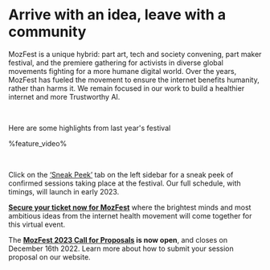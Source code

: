 <!-- This is the Plaza page when the visitor is signed out -->

# Arrive with an idea, leave with a community


MozFest is a unique hybrid: part art, tech and society convening, part maker festival, and the premiere gathering for activists in diverse global movements fighting for a more humane digital world. Over the years, MozFest has fueled the movement to ensure the internet benefits humanity, rather than harms it. We remain focused in our work to build a healthier internet and more Trustworthy AI. 

<br />

Here are some highlights from last year's festival

%feature_video%

<br />

Click on the [‘Sneak Peek’](/sneak-peek) tab on the left sidebar for a sneak peek of confirmed sessions taking place at the festival. Our full schedule, with timings, will launch in early 2023.

**[Secure your ticket now for MozFest](https://www.mozillafestival.org/tickets/)** where the brightest minds and most ambitious ideas from the internet health movement will come together for this virtual event.

The **[MozFest 2023 Call for Proposals](https://www.mozillafestival.org/propsosals) is now open**, and closes on December 16th 2022. Learn more about how to submit your session proposal on our website.
